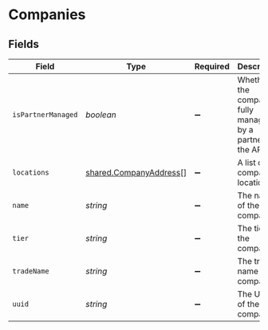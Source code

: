 # Companies


## Fields

| Field                                                                   | Type                                                                    | Required                                                                | Description                                                             |
| ----------------------------------------------------------------------- | ----------------------------------------------------------------------- | ----------------------------------------------------------------------- | ----------------------------------------------------------------------- |
| `isPartnerManaged`                                                      | *boolean*                                                               | :heavy_minus_sign:                                                      | Whether the company is fully managed by a partner via the API           |
| `locations`                                                             | [shared.CompanyAddress](../../../sdk/models/shared/companyaddress.md)[] | :heavy_minus_sign:                                                      | A list of the company locations.                                        |
| `name`                                                                  | *string*                                                                | :heavy_minus_sign:                                                      | The name of the company.                                                |
| `tier`                                                                  | *string*                                                                | :heavy_minus_sign:                                                      | The tier of the company.                                                |
| `tradeName`                                                             | *string*                                                                | :heavy_minus_sign:                                                      | The trade name of the company.                                          |
| `uuid`                                                                  | *string*                                                                | :heavy_minus_sign:                                                      | The UUID of the company.                                                |